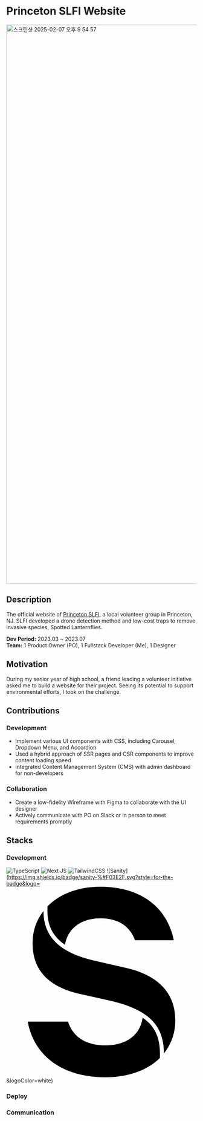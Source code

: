 # Princeton SLFI Website
<img width="1479" alt="스크린샷 2025-02-07 오후 9 54 57" src="https://github.com/user-attachments/assets/e1d0299b-833b-44bc-a699-6c86ac52b6ee" />

## Description
The official website of [Princeton SLFI](https://princetonperspectives.com/theyre-quieter-and-prettier-than-cicadas-but-spotted-lanternflies-are-a-nuisance/), a local volunteer group in Princeton, NJ. SLFI developed a drone detection method and low-cost traps to remove invasive species, Spotted Lanternflies.

**Dev Period:** 2023.03 ~ 2023.07  
**Team:** 1 Product Owner (PO), 1 Fullstack Developer (Me), 1 Designer

## Motivation
During my senior year of high school, a friend leading a volunteer initiative asked me to build a website for their project. Seeing its potential to support environmental efforts, I took on the challenge. 

## Contributions
### Development
- Implement various UI components with CSS, including Carousel, Dropdown Menu, and Accordion
- Used a hybrid approach of SSR pages and CSR components to improve content loading speed
- Integrated Content Management System (CMS) with admin dashboard for non-developers

### Collaboration
- Create a low-fidelity Wireframe with Figma to collaborate with the UI designer
- Actively communicate with PO on Slack or in person to meet requirements promptly

## Stacks
### Development
![TypeScript](https://img.shields.io/badge/typescript-%23007ACC.svg?style=for-the-badge&logo=typescript&logoColor=white) ![Next JS](https://img.shields.io/badge/Next-black?style=for-the-badge&logo=next.js&logoColor=white) ![TailwindCSS](https://img.shields.io/badge/tailwindcss-%2338B2AC.svg?style=for-the-badge&logo=tailwind-css&logoColor=white) ![Sanity](https://img.shields.io/badge/sanity-%#F03E2F.svg?style=for-the-badge&logo=<svg role="img" viewBox="0 0 24 24" xmlns="http://www.w3.org/2000/svg"><path d="M7.394 7.31a5.745 5.745 0 0 1-.833-.68c-.913-.91-1.38-2.067-1.38-3.568v-.575C6.699.929 9.039 0 11.828 0c5.394 0 8.515 2.8 9.285 6.74H16.22c-.54-1.554-1.89-2.764-4.352-2.764-2.422 0-4.136 1.276-4.473 3.334h-.002ZM4.683 3.062c0 3.236 2.034 5.162 6.106 6.177l4.316.983c3.854.87 6.2 3.03 6.2 6.55a6.61 6.61 0 0 1-1.436 4.239c0-3.511-1.85-5.409-6.31-6.55l-4.236-.946c-3.393-.76-6.011-2.536-6.011-6.36a6.578 6.578 0 0 1 1.37-4.093ZM17.18 16.484c-.292 2.235-2.092 3.495-4.698 3.495-2.314 0-4.048-.946-4.703-2.99H2.694C3.518 21.44 7.224 24 12.519 24c2.828 0 5.277-.87 6.85-2.439v-.55c0-1.66-.433-2.876-1.342-3.816a5.508 5.508 0 0 0-.847-.71v-.001Z"/></svg>&logoColor=white)
### Deploy

### Communication


